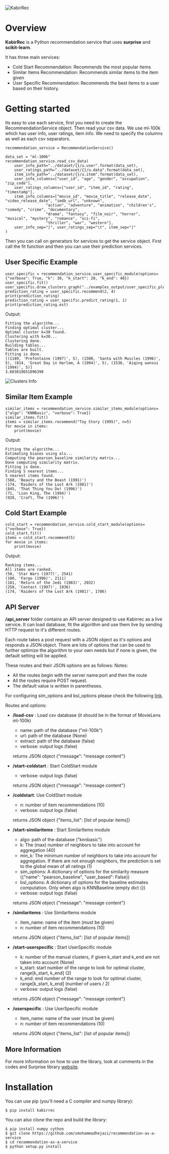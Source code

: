 ![KabirRec](https://github.com/smohammadhejazi/recommendation-as-a-service/raw/main/logo.svg "KabirRec")

# Overview
**KabirRec** is a Python recommendation service that uses **surprise** and **scikit-learn**.

It has three main services:
- Cold Start Recommendation: Recommends the most popular items
- Similar Items Recommendation: Recommends similar items to the item given
- User Specific Recommendation: Recommends the best items to a user based on their history.

# Getting started
Its easy to use each service, first you need to create the RecommendationService object. Then read your csv data. We use ml-100k which has user info, user ratings, item info. We need to specify the columns as well as each csv separators.
```
recommendation_service = RecommendationService()

data_set = "ml-100k"
recommendation_service.read_csv_data(
	user_info_path="../dataset/{}/u.user".format(data_set),
	user_ratings_path="../dataset/{}/u.data".format(data_set),
	item_info_path="../dataset/{}/u.item".format(data_set),
	user_info_columns=["user_id", "age", "gender", "occupation", "zip_code"],
	user_ratings_columns=["user_id", "item_id", "rating", "timestamp"],
	item_info_columns=["movie_id", "movie_title", "release_date", "video_release_date", "imdb_url", "unknown",
				  "action", "adventure", "animation", "children's", "comedy", "crime", "documentary",
				  "drama", "fantasy", "film_noir", "horror", "musical", "mystery", "romance", "sci-fi",
				  "thriller", "war", "western"],
	user_info_sep="|", user_ratings_sep="\t", item_sep="|"
)
```

Then you can call on generators for services to get the service object. First call the fit function and then you can use their prediction services.
## User Specific Example
```
user_specific = recommendation_service.user_specific_module(options={"verbose": True, "k": 30, "k_start": 20, "k_end": 40})
user_specific.fit()
user_specific.draw_clusters_graph("../examples_output/user_specific_plot.png")
prediction_rating = user_specific.recommend(2, 4)
print(prediction_rating)
prediction_rating = user_specific.predict_rating(1, 1)
print(prediction_rating.est)
```
Output:
```
Fitting the algorithm...
Finding optimal cluster...
Optimal cluster k=30 found.
Clustering with k=30...
Clustering done.
Building tables...
Tables are built.
Fitting is done.
[(1189, 'Prefontaine (1997)', 5), (1500, 'Santa with Muscles (1996)', 5), (814, 'Great Day in Harlem, A (1994)', 5), (1536, 'Aiqing wansui (1994)', 5)]
3.603819651096398
```
![Clusters Info](https://github.com/smohammadhejazi/recommendation-as-a-service/raw/main/examples_output/user_specific_plot.png "Clusters Info")
## Similar Item Example
```
similar_items = recommendation_service.similar_items_module(options={"algo": "KNNBasic", "verbose": True})
similar_items.fit()
items = similar_items.recommend("Toy Story (1995)", n=5)
for movie in items:
	print(movie)
```
Output:
```
Fitting the algorithm...
Estimating biases using als...
Computing the pearson_baseline similarity matrix...
Done computing similarity matrix.
Fitting is done.
Finding 5 nearest items...
5 nearest items found.
(588, 'Beauty and the Beast (1991)')
(174, 'Raiders of the Lost Ark (1981)')
(845, 'That Thing You Do! (1996)')
(71, 'Lion King, The (1994)')
(928, 'Craft, The (1996)')
```
## Cold Start Example
```
cold_start = recommendation_service.cold_start_module(options={"verbose": True})
cold_start.fit()
items = cold_start.recommend(5)
for movie in items:
	print(movie)
```
Output:
```
Ranking items...
All items are ranked.
(50, 'Star Wars (1977)', 2541)
(100, 'Fargo (1996)', 2111)
(181, 'Return of the Jedi (1983)', 2032)
(258, 'Contact (1997)', 1936)
(174, 'Raiders of the Lost Ark (1981)', 1786)
```
## API Server
**/api_server** folder contains an API server designed to use Kabirrec as a live service. It can load database, fit the algorithm and use them live by sending HTTP request to it's different routes.

Each route takes a post request with a JSON object as it's options and responds a JSON object. There are lots of options that can be used to further optimize the algorithm to your own needs but if none is given, the default setting will be applied.

These routes and their JSON options are as follows:
Notes: 
- All the routes begin with the server name:port and then the route
- All the routes require POST request.
- The default value is written in parentheses.

For configuring sim_options and bsl_options please check the following [link](https://surprise.readthedocs.io/en/stable/prediction_algorithms.html# "configuration options").

Routes and options:
- **/load-csv** : Load csv database (it should be in the format of MovieLens ml-100k)
    - name: path of the database ("ml-100k")
	- url: path of the database (None)
	- extract: path of the database (false)
	- verbose: output logs (false)
    
	returns JSON object {"message": "message content"}


- **/start-coldstart** : Start ColdStart module
	- verbose: output logs (false)

	returns JSON object {"message": "message content"}


- **/coldstart**: Use ColdStart module
	- n: number of item recommendations (10)
	- verbose: output logs (false)

	returns JSON object {"items_list": [list of popular items]}


- **/start-similaritems** : Start SimilarItems module
	- algo: path of the database ("knnbasic")
	- k: The (max) number of neighbors to take into account for aggregation (40)
	- min_k: The minimum number of neighbors to take into account for aggregation. If there are not enough neighbors, the prediction is set to the global mean of all ratings (1)
	- sim_options: A dictionary of options for the similarity measure ({"name": "pearson_baseline", "user_based": False})
	- bsl_options: A dictionary of options for the baseline estimates computation. Only when algo is KNNBaseline (empty dict {})
	- verbose: output logs (false)

	returns JSON object {"message": "message content"}


- **/similaritems** : Use SimilarItems module
	- item_name: name of the item (must be given)
	- n: number of item recommendations (10)

	returns JSON object {"items_list": [list of popular items]}


- **/start-userspecific** : Start UserSpecific module
	- k: number of the manual clusters, if given k_start and k_end are not taken into account (None)
	- k_start: start number of the range to look for optimal cluster, range[k_start, k_end] (2)
	- k_end: end number of the range to look for optimal cluster, range[k_start, k_end] (number of users / 2)
	- verbose: output logs (false)

	returns JSON object {"message": "message content"}


- **/userspecific** : Use UserSpecific module
	- item_name: name of the user (must be given)
	- n: number of item recommendations (10)

	returns JSON object {"items_list": [list of popular items]}


## More Information
For more information on how to use the library, look at comments in the codes and Surprise library [website](https://surpriselib.com "surprise library website").

# Installation
You can use pip (you'll need a C compiler and numpy library):
```
$ pip install kabirrec
```
You can also clone the repo and build the library:
```
$ pip install numpy cython
$ git clone https://github.com/smohammadhejazi/recommendation-as-a-service
$ cd recommendation-as-a-service
$ python setup.py install
```


